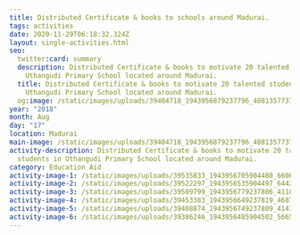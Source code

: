 ```yaml
---
title: Distributed Certificate & books to schools around Madurai.
tags: activities
date: 2020-11-29T06:18:32.324Z
layout: single-activities.html
seo:
  twitter:card: summary
  description: Distributed Certificate & books to motivate 20 talented students in
    Uthangudi Primary School located around Madurai.
  title: Distributed Certificate & books to motivate 20 talented students in
    Uthangudi Primary School located around Madurai.
  og:image: /static/images/uploads/39404718_1943956879237796_4081357737483567104_n_1943956875904463.jpg
year: "2018"
month: Aug
day: "17"
location: Madurai
main-image: /static/images/uploads/39404718_1943956879237796_4081357737483567104_n_1943956875904463.jpg
activity-description: Distributed Certificate & books to motivate 20 talented
  students in Uthangudi Primary School located around Madurai.
category: Education Aid
activity-image-1: /static/images/uploads/39535833_1943956705904480_6606828791345971200_n_1943956702571147.jpg
activity-image-2: /static/images/uploads/39522297_1943956535904497_6442136432134848512_n_1943956532571164.jpg
activity-image-3: /static/images/uploads/39509799_1943956779237806_4118377958983335936_n_1943956775904473.jpg
activity-image-4: /static/images/uploads/39453383_1943956649237819_4687324459843977216_n_1943956645904486.jpg
activity-image-5: /static/images/uploads/39408874_1943956749237809_4141759786712563712_n_1943956745904476.jpg
activity-image-6: /static/images/uploads/39386246_1943956485904502_5665286172386000896_n_1943956482571169.jpg
---
```

